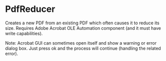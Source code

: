 # PdfReducer
Creates a new PDF from an existing PDF which often causes it to reduce its size. Requires Adobe Acrobat OLE Automation component (and it must have write capabilities).

Note: Acrobat GUI can sometimes open itself and show a warning or error dialog box. Just press ok and the process will continue (handling the related error).
